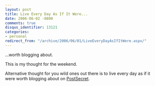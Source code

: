 ```yaml
---
layout: post
title: Live Every Day As If It Were...
date: 2006-06-02 -0800
comments: true
disqus_identifier: 13121
categories:
- personal
redirect_from: "/archive/2006/06/01/LiveEveryDayAsIfItWere.aspx/"
---
```


...worth blogging about.

This is my thought for the weekend.

Alternative thought for you wild ones out there is to live every day as
if it were worth blogging about on
[PostSecret](http://postsecret.blogspot.com/ "PostSecret").

